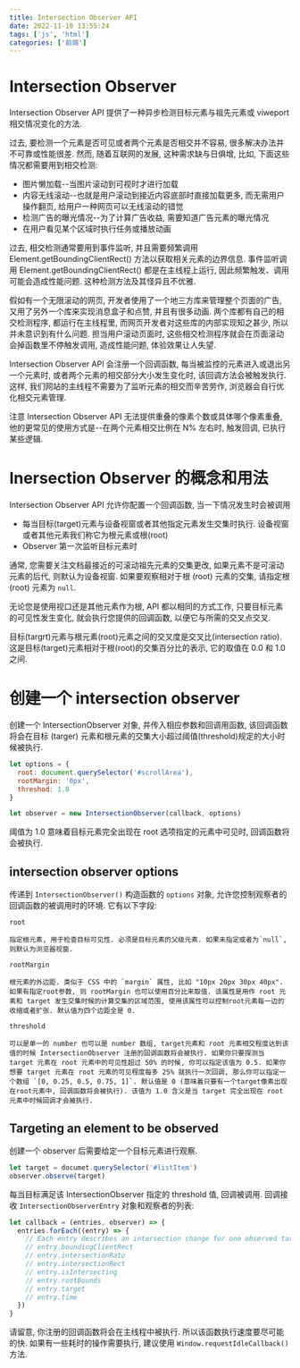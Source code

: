 ```yaml
---
title: Intersection Observer API
date: 2022-11-10 13:55:24
tags: ['js', 'html']
categories: ['前端']
---
```


# Intersection Observer

Intersection Observer API 提供了一种异步检测目标元素与祖先元素或 viweport 相交情况变化的方法.

过去, 要检测一个元素是否可见或者两个元素是否相交并不容易, 很多解决办法并不可靠或性能很差. 然而, 随着互联网的发展, 这种需求缺与日俱增, 比如, 下面这些情况都需要用到相交检测:

- 图片懒加载--当图片滚动到可视时才进行加载
- 内容无线滚动--也就是用户滚动到接近内容底部时直接加载更多, 而无需用户操作翻页, 给用户一种网页可以无线滚动的错觉
- 检测广告的曝光情况--为了计算广告收益, 需要知道广告元素的曝光情况
- 在用户看见某个区域时执行任务或播放动画

过去, 相交检测通常要用到事件监听, 并且需要频繁调用 Element.getBoundingClientRect() 方法以获取相关元素的边界信息. 事件监听调用 Element.getBoundingClientRect() 都是在主线程上运行, 因此频繁触发、调用可能会造成性能问题. 这种检测方法及其怪异且不优雅.

假如有一个无限滚动的网页, 开发者使用了一个地三方库来管理整个页面的广告, 又用了另外一个库来实现消息盒子和点赞, 并且有很多动画. 两个库都有自己的相交检测程序, 都运行在主线程里, 而网页开发者对这些库的内部实现知之甚少, 所以并未意识到有什么问题. 担当用户滚动页面时, 这些相交检测程序就会在页面滚动会掉函数里不停触发调用, 造成性能问题, 体验效果让人失望.

Intersection Observer API 会注册一个回调函数, 每当被监控的元素进入或退出另一个元素时, 或者两个元素的相交部分大小发生变化时, 该回调方法会被触发执行. 这样, 我们网站的主线程不需要为了监听元素的相交而辛苦劳作, 浏览器会自行优化相交元素管理.

注意 Intersection Observer API 无法提供重叠的像素个数或具体哪个像素重叠, 他的更常见的使用方式是--在两个元素相交比例在 N% 左右时, 触发回调, 已执行某些逻辑.

# Inersection Observer 的概念和用法

Intersection Observer API 允许你配置一个回调函数, 当一下情况发生时会被调用

- 每当目标(target)元素与设备视窗或者其他指定元素发生交集时执行. 设备视窗或者其他元素我们称它为根元素或根(root)
- Observer 第一次监听目标元素时

通常, 您需要关注文档最接近的可滚动祖先元素的交集更改, 如果元素不是可滚动元素的后代, 则默认为设备视窗. 如果要观察相对于根 (root) 元素的交集, 请指定根 (root) 元素为 `null`.

无论您是使用视口还是其他元素作为根, API 都以相同的方式工作, 只要目标元素的可见性发生变化, 就会执行您提供的回调函数, 以便它与所需的交叉点交叉.

目标(targrt)元素与根元素(root)元素之间的交叉度是交叉比(intersection ratio). 这是目标(target)元素相对于根(root)的交集百分比的表示, 它的取值在 0.0 和 1.0 之间.

# 创建一个 intersection observer

创建一个 IntersectionObserver 对象, 并传入相应参数和回调用函数, 该回调函数将会在目标 (targer) 元素和根元素的交集大小超过阈值(threshold)规定的大小时候被执行.

```js
let options = {
  root: document.querySelector('#scrollArea'),
  rootMargin: '0px',
  threshod: 1.0
}

let observer = new IntersectionObserver(callback, options)
```

阈值为 1.0 意味着目标元素完全出现在 root 选项指定的元素中可见时, 回调函数将会被执行.

## intersection observer options

传递到 `IntersectionObserver()` 构造函数的 `options` 对象, 允许您控制观察者的回调函数的被调用时的环境. 它有以下字段:

`root`

    指定根元素, 用于检查目标可见性. 必须是目标元素的父级元素. 如果未指定或者为`null`, 则默认为浏览器视窗.

`rootMargin`

    根元素的外边距. 类似于 CSS 中的 `margin` 属性, 比如 "10px 20px 30px 40px". 如果有指定root参数, 则 rootMargin 也可以使用百分比来取值. 该属性是用作 root 元素和 target 发生交集时候的计算交集的区域范围, 使用该属性可以控制root元素每一边的收缩或者扩张. 默认值为四个边距全是 0.

`threshold`

    可以是单一的 number 也可以是 number 数组, target元素和 root 元素相交程度达到该值的时候 IntersectionObserver 注册的回调函数将会被执行. 如果你只要探测当 target 元素在 root 元素中的可见性超过 50% 的时候, 你可以指定该值为 0.5. 如果你想要 target 元素在 root 元素的可见程度每多 25% 就执行一次回调, 那么你可以指定一个数组 `[0, 0.25, 0.5, 0.75, 1]`. 默认值是 0 (意味着只要有一个target像素出现在root元素中, 回调函数将会被执行). 该值为 1.0 含义是当 target 完全出现在 root 元素中时候回调才会被执行.

## Targeting an element to be observed

创建一个 observer 后需要给定一个目标元素进行观察.

```js
let target = documet.querySelector('#listItem')
observer.observe(target)
```

每当目标满足该 IntersectionObserver 指定的 threshold 值, 回调被调用. 回调接收 `IntersectionObserverEntry` 对象和观察者的列表:

```js
let callback = (entries, observer) => {
  entries.forEach((entry) => {
    // Each entry describes an intersection change for one observed target element:
    // entry.boundingClientRect
    // entry.intersectionRato
    // entry.intersectionRect
    // entry.isIntersecting
    // entry.rootBounds
    // entry.target
    // entry.time
  })
}
```

请留意, 你注册的回调函数将会在主线程中被执行. 所以该函数执行速度要尽可能的快. 如果有一些耗时的操作需要执行, 建议使用 `Window.requestIdleCallback()` 方法.
